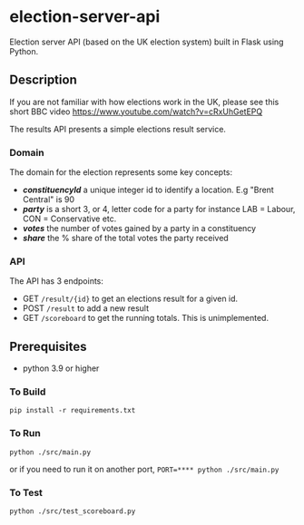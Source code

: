# election-server-api
Election server API (based on the UK election system) built in Flask using Python.

## Description

If you are not familiar with how elections work in the UK, please see this short BBC video https://www.youtube.com/watch?v=cRxUhGetEPQ

The results API presents a simple elections result service.

### Domain
The domain for the election represents some key concepts:
- _**constituencyId**_ a unique integer id to identify a location. E.g "Brent Central" is 90
- _**party**_ is a short 3, or 4, letter code for a party for instance LAB = Labour, CON = Conservative etc.
- _**votes**_ the number of votes gained by a party in a constituency
- _**share**_ the % share of the total votes the party received

### API
The API has 3 endpoints:
- GET `/result/{id}` to get an elections result for a given id.
- POST `/result` to add a new result
- GET `/scoreboard` to get the running totals. This is unimplemented.

## Prerequisites
- python 3.9 or higher

### To Build
`pip install -r requirements.txt`

### To Run
`python ./src/main.py`

or if you need to run it on another port,
`PORT=**** python ./src/main.py`

### To Test
`python ./src/test_scoreboard.py`


